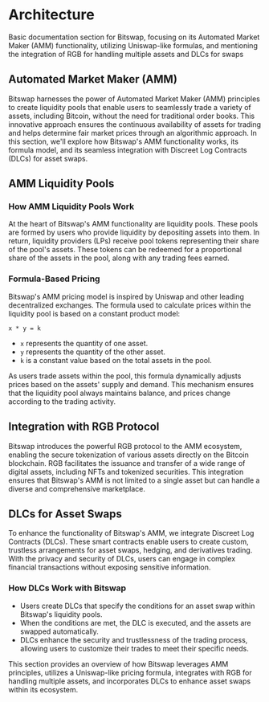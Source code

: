# Architecture 

Basic documentation section for Bitswap, focusing on its Automated Market Maker (AMM) functionality, utilizing Uniswap-like formulas, and mentioning the integration of RGB for handling multiple assets and DLCs for swaps


## Automated Market Maker (AMM)

Bitswap harnesses the power of Automated Market Maker (AMM) principles to create liquidity pools that enable users to seamlessly trade a variety of assets, including Bitcoin, without the need for traditional order books. This innovative approach ensures the continuous availability of assets for trading and helps determine fair market prices through an algorithmic approach. In this section, we'll explore how Bitswap's AMM functionality works, its formula model, and its seamless integration with Discreet Log Contracts (DLCs) for asset swaps.

## AMM Liquidity Pools

### How AMM Liquidity Pools Work

At the heart of Bitswap's AMM functionality are liquidity pools. These pools are formed by users who provide liquidity by depositing assets into them. In return, liquidity providers (LPs) receive pool tokens representing their share of the pool's assets. These tokens can be redeemed for a proportional share of the assets in the pool, along with any trading fees earned.

### Formula-Based Pricing

Bitswap's AMM pricing model is inspired by Uniswap and other leading decentralized exchanges. The formula used to calculate prices within the liquidity pool is based on a constant product model:

```
x * y = k
```

- `x` represents the quantity of one asset.
- `y` represents the quantity of the other asset.
- `k` is a constant value based on the total assets in the pool.

As users trade assets within the pool, this formula dynamically adjusts prices based on the assets' supply and demand. This mechanism ensures that the liquidity pool always maintains balance, and prices change according to the trading activity.

## Integration with RGB Protocol

Bitswap introduces the powerful RGB protocol to the AMM ecosystem, enabling the secure tokenization of various assets directly on the Bitcoin blockchain. RGB facilitates the issuance and transfer of a wide range of digital assets, including NFTs and tokenized securities. This integration ensures that Bitswap's AMM is not limited to a single asset but can handle a diverse and comprehensive marketplace.

## DLCs for Asset Swaps

To enhance the functionality of Bitswap's AMM, we integrate Discreet Log Contracts (DLCs). These smart contracts enable users to create custom, trustless arrangements for asset swaps, hedging, and derivatives trading. With the privacy and security of DLCs, users can engage in complex financial transactions without exposing sensitive information.

### How DLCs Work with Bitswap

- Users create DLCs that specify the conditions for an asset swap within Bitswap's liquidity pools.
- When the conditions are met, the DLC is executed, and the assets are swapped automatically.
- DLCs enhance the security and trustlessness of the trading process, allowing users to customize their trades to meet their specific needs.


This section provides an overview of how Bitswap leverages AMM principles, utilizes a Uniswap-like pricing formula, integrates with RGB for handling multiple assets, and incorporates DLCs to enhance asset swaps within its ecosystem. 
